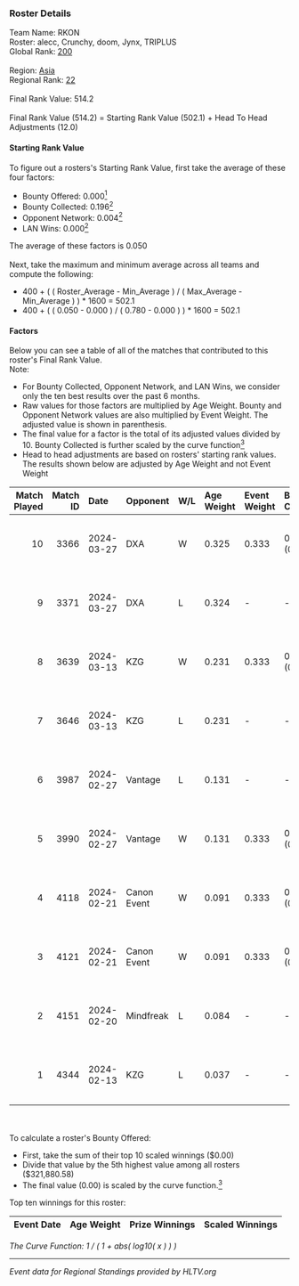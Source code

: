 ### Roster Details<br />
Team Name: RKON<br />
Roster: alecc, Crunchy, doom, Jynx, TRIPLUS<br />
Global Rank: [200](../standings_global.md)<br />
<br />
Region: [Asia]( ../standings_asia.md)<br />
Regional Rank: [22]( ../standings_asia.md)<br />
<br />
Final Rank Value:  514.2<br />
<br />
Final Rank Value (514.2) = Starting Rank Value (502.1) + Head To Head Adjustments (12.0)<br />

#### Starting Rank Value<br />
To figure out a rosters's Starting Rank Value, first take the average of these four factors:<br />
- Bounty Offered: 0.000[<sup>1</sup>](#table2)
- Bounty Collected: 0.196[<sup>2</sup>](#table1)
- Opponent Network: 0.004[<sup>2</sup>](#table1)
- LAN Wins: 0.000[<sup>2</sup>](#table1)

The average of these factors is 0.050<br />
<br />
Next, take the maximum and minimum average across all teams and compute the following:<br />
- 400 + ( ( Roster_Average - Min_Average ) / ( Max_Average - Min_Average ) ) * 1600 = 502.1
- 400 + ( ( 0.050 - 0.000 ) / ( 0.780 - 0.000 ) ) * 1600 = 502.1


#### Factors<br />
Below you can see a table of all of the matches that contributed to this roster's Final Rank Value.<br />
Note:<br />

- For Bounty Collected, Opponent Network, and LAN Wins, we consider only the ten best results over the past 6 months.
- Raw values for those factors are multiplied by Age Weight. Bounty and Opponent Network values are also multiplied by Event Weight. The adjusted value is shown in parenthesis.
- The final value for a factor is the total of its adjusted values divided by 10. Bounty Collected is further scaled by the curve function[<sup>3</sup>](#curveFunction)
- Head to head adjustments are based on rosters' starting rank values. The results shown below are adjusted by Age Weight and not Event Weight
<span id="table1"></span><br />


| Match Played | Match ID | Date       | Opponent    | W/L | Age Weight | Event Weight | Bounty Collected | Opponent Network | LAN Wins  | H2H Adj. | Roster                                 |
| -: | -: | :- | :- | :- | :- | :- | :- | :- | :- | -: | :- |
|           10 |     3366 | 2024-03-27 | DXA         | W   | 0.325      | 0.333        | 0.002 (0.000)    | 0.222 (0.024)    | 0 (0.000) |     7.56 | alecc, Crunchy, doom, Jynx, TRIPLUS    |
|            9 |     3371 | 2024-03-27 | DXA         | L   | 0.324      | -            | -                | -                | -         |    -2.68 | alecc, Crunchy, doom, Jynx, TRIPLUS    |
|            8 |     3639 | 2024-03-13 | KZG         | W   | 0.231      | 0.333        | 0.005 (0.000)    | 0.109 (0.008)    | 0 (0.000) |     5.42 | alecc, Crunchy, Jynx, Poccket, TRIPLUS |
|            7 |     3646 | 2024-03-13 | KZG         | L   | 0.231      | -            | -                | -                | -         |    -1.87 | alecc, Crunchy, Jynx, Poccket, TRIPLUS |
|            6 |     3987 | 2024-02-27 | Vantage     | L   | 0.131      | -            | -                | -                | -         |    -1.28 | alecc, Bumb1e, Crunchy, Jynx, TRIPLUS  |
|            5 |     3990 | 2024-02-27 | Vantage     | W   | 0.131      | 0.333        | 0.002 (0.000)    | 0.067 (0.003)    | 0 (0.000) |     2.87 | alecc, Bumb1e, Crunchy, Jynx, TRIPLUS  |
|            4 |     4118 | 2024-02-21 | Canon Event | W   | 0.091      | 0.333        | 0.000 (0.000)    | 0.000 (0.000)    | 0 (0.000) |     1.48 | alecc, Bumb1e, Crunchy, Jynx, TRIPLUS  |
|            3 |     4121 | 2024-02-21 | Canon Event | W   | 0.091      | 0.333        | 0.000 (0.000)    | 0.000 (0.000)    | 0 (0.000) |     1.49 | alecc, Bumb1e, Crunchy, Jynx, TRIPLUS  |
|            2 |     4151 | 2024-02-20 | Mindfreak   | L   | 0.084      | -            | -                | -                | -         |    -0.68 | alecc, Bumb1e, Crunchy, Jynx, TRIPLUS  |
|            1 |     4344 | 2024-02-13 | KZG         | L   | 0.037      | -            | -                | -                | -         |    -0.28 | alecc, Bumb1e, Jynx, PixeL, TRIPLUS    |

<br />
<span id="table2"></span><br />
To calculate a roster's Bounty Offered:<br />

- First, take the sum of their top 10 scaled winnings ($0.00)
- Divide that value by the 5th highest value among all rosters ($321,880.58)
- The final value (0.00) is scaled by the curve function.[<sup>3</sup>](#curveFunction)

Top ten winnings for this roster:<br />

| Event Date | Age Weight | Prize Winnings | Scaled Winnings |
| :- | -: | :- | :- |


<span id="curveFunction"></span>_The Curve Function: 1 / ( 1 + abs( log10( x ) ) )_<br />

---
_Event data for Regional Standings provided by HLTV.org_<br />
